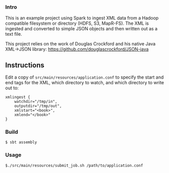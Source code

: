### Intro

This is an example project using Spark to ingest XML data from a Hadoop compatible filesystem or directory (HDFS, S3, MapR-FS). The XML is ingested and converted to simple JSON objects and then written out as a text file.

This project relies on the work of Douglas Crockford and his native Java XML->JSON library: https://github.com/douglascrockford/JSON-java

## Instructions

Edit a copy of `src/main/resources/application.conf` to specify the start and end tags for the XML, which directory to watch, and which directory to write out to:
```
xmlingest {
    watchdir="/tmp/in",
    outputdir="/tmp/out",
    xmlstart="<book>",
    xmlend="</book>"
}

```

### Build

```
$ sbt assembly
```

### Usage

```
$./src/main/resources/submit_job.sh /path/to/application.conf
```

